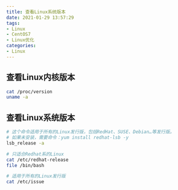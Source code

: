 ```yaml
---
title: 查看Linux系统版本
date: 2021-01-29 13:57:29
tags:
- Linux
- CentOS7
- Linux优化
categories:
- Linux
---
```


## 查看Linux内核版本

```sh
cat /proc/version
uname -a
```

## 查看Linux系统版本

```sh
# 这个命令适用于所有的Linux发行版，包括RedHat、SUSE、Debian…等发行版。
# 如果未安装，需要命令：yum install redhat-lsb -y
lsb_release -a

# 只适合Redhat系的Linux
cat /etc/redhat-release
file /bin/bash

# 适用于所有的Linux发行版
cat /etc/issue
```